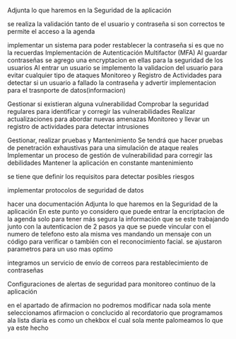 Adjunta lo que haremos en la Seguridad de la aplicación

se realiza la validación tanto de el usuario y contraseña si son correctos te permite el acceso a la agenda 

implementar un sistema para poder restablecer la contraseña si es que no la recuerdas 
Implementación de Autenticación Multifactor (MFA)
Al guardar contraseñas se agrego una encryptacion en ellas para la seguridad de los usuarios
Al entrar un usuario se implemento la validacion del usuario para evitar cualquier tipo de ataques
Monitoreo y Registro de Actividades para detectar si un usuario a fallado la contraseña y advertir
implementacion para el trasnporte de datos(informacion)

Gestionar si existieran alguna vulnerabilidad 
Comprobar la seguridad regulares para identificar y corregir las vulnerabilidades
Realizar actualizaciones para abordar nuevas amenazas 
Monitoreo y llevar un registro de actividades para detectar intrusiones

Gestionar, realizar pruebas y Mantenimiento 
Se tendrá que hacer pruebas de penetración exhaustivas para una simulación de ataque reales 
Implementar un proceso de gestión de vulnerabilidad para corregir las debilidades 
Mantener la aplicación en constante mantenimiento

se tiene  que definir los requisitos para detectar posibles riesgos 

implementar protocolos de seguridad de datos 

hacer una documentación 
Adjunta lo que haremos en la Seguridad de la aplicación En este punto yo considero que puede entrar la encriptacion de la agenda
solo para tener más segura la información que se este trabajando
junto con la autenticacion de 2 pasos ya que se puede vincular con el numero de telefono
 esto ala misma ves mandando un mensaje con un código para verificar o también con el reconocimiento facial.
 se ajustaron parametros para un uso mas optimo


integramos un servicio de envío de correos para restablecimiento de contraseñas

Configuraciones de alertas de seguridad para monitoreo continuo de la aplicación 


en el apartado de  afirmacion no podremos modificar nada sola mente seleccionamos afirmacion o conclucido al recordatorio que programamos ala lista diaria es como un chekbox el cual sola mente palomeamos lo que ya este hecho 